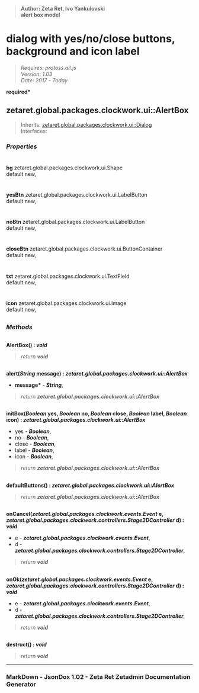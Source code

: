 > __Author: Zeta Ret, Ivo Yankulovski__  
> __alert box model__  
# dialog with yes/no/close buttons, background and icon label  
> *Requires: protoss.all.js*  
> *Version: 1.03*  
> *Date: 2017 - Today*  

__required*__

## zetaret.global.packages.clockwork.ui::AlertBox  
> Inherits: [zetaret.global.packages.clockwork.ui::Dialog](Dialog.md)  
> Interfaces:   

### *Properties*  

#
__bg__ zetaret.global.packages.clockwork.ui.Shape  
default new,   

#
__yesBtn__ zetaret.global.packages.clockwork.ui.LabelButton  
default new,   

#
__noBtn__ zetaret.global.packages.clockwork.ui.LabelButton  
default new,   

#
__closeBtn__ zetaret.global.packages.clockwork.ui.ButtonContainer  
default new,   

#
__txt__ zetaret.global.packages.clockwork.ui.TextField  
default new,   

#
__icon__ zetaret.global.packages.clockwork.ui.Image  
default new,   


##
### *Methods*  

##
__AlertBox() : *void*__  
  
> *return __void__*  

##
__alert(*String* message) : *zetaret.global.packages.clockwork.ui::AlertBox*__  
  
- __message*__ - __*String*__,   
> *return __zetaret.global.packages.clockwork.ui::AlertBox__*  

##
__initBox(*Boolean* yes, *Boolean* no, *Boolean* close, *Boolean* label, *Boolean* icon) : *zetaret.global.packages.clockwork.ui::AlertBox*__  
  
- yes - __*Boolean*__,   
- no - __*Boolean*__,   
- close - __*Boolean*__,   
- label - __*Boolean*__,   
- icon - __*Boolean*__,   
> *return __zetaret.global.packages.clockwork.ui::AlertBox__*  

##
__defaultButtons() : *zetaret.global.packages.clockwork.ui::AlertBox*__  
  
> *return __zetaret.global.packages.clockwork.ui::AlertBox__*  

##
__onCancel(*zetaret.global.packages.clockwork.events.Event* e, *zetaret.global.packages.clockwork.controllers.Stage2DController* d) : *void*__  
  
- e - __*zetaret.global.packages.clockwork.events.Event*__,   
- d - __*zetaret.global.packages.clockwork.controllers.Stage2DController*__,   
> *return __void__*  

##
__onOk(*zetaret.global.packages.clockwork.events.Event* e, *zetaret.global.packages.clockwork.controllers.Stage2DController* d) : *void*__  
  
- e - __*zetaret.global.packages.clockwork.events.Event*__,   
- d - __*zetaret.global.packages.clockwork.controllers.Stage2DController*__,   
> *return __void__*  

##
__destruct() : *void*__  
  
> *return __void__*  

---
### MarkDown - JsonDox 1.02 - Zeta Ret Zetadmin Documentation Generator
